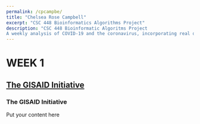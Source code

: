 ```yaml
---
permalink: /cpcampbe/
title: "Chelsea Rose Campbell"
excerpt: "CSC 448 Bioinformatics Algorithms Project"
description: "CSC 448 Bioinformatic Algoritms Project
A weekly analysis of COVID-19 and the coronavirus, incorporating real data generated by leading scientists and institutions"
---
```


# **WEEK 1** 

## [The GISAID Initiative](https://www.gisaid.org/)




### The GISAID Initiative

Put your content here
